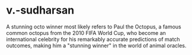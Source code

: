 # v.-sudharsan
A stunning octo winner most likely refers to Paul the Octopus, a famous common octopus from the 2010 FIFA World Cup, who become an international celebrity for his remarkably  accurate predictions of match outcomes, making him a "stunning winner" in the world of animal oracles. 
